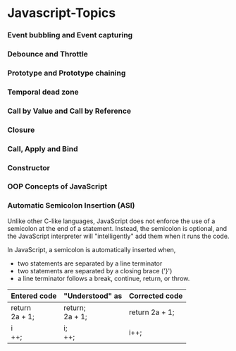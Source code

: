 # Javascript-Topics

### Event bubbling and Event capturing

### Debounce and Throttle

### Prototype and Prototype chaining

### Temporal dead zone

### Call by Value and Call by Reference

### Closure

### Call, Apply and Bind

### Constructor

### OOP Concepts of JavaScript

### Automatic Semicolon Insertion (ASI)

Unlike other C-like languages, JavaScript does not enforce the use of a semicolon at the end of a statement. Instead, the semicolon is optional, and the JavaScript interpreter will "intelligently" add them when it runs the code.

In JavaScript, a semicolon is automatically inserted when,
- two statements are separated by a line terminator
- two statements are separated by a closing brace ('}')
- a line terminator follows a break, continue, return, or throw.

| Entered code | "Understood" as | Corrected code | 
|--|--|--|
| return <br/> 2a + 1;|return; <br/> 2a + 1; | return 2a + 1; |
| i<br/>++; | i;<br/>++; | i++; |
